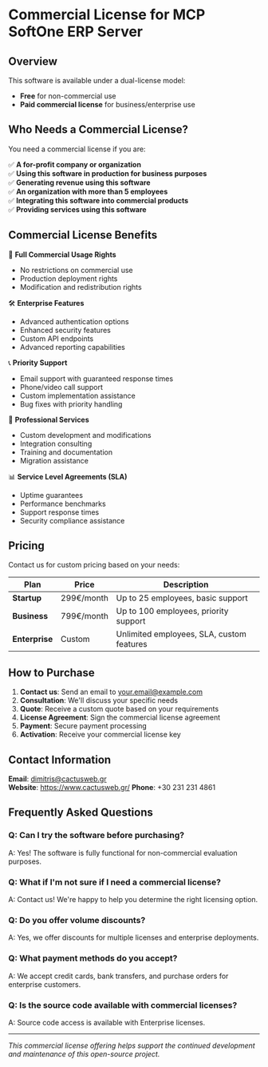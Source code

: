 # Commercial License for MCP SoftOne ERP Server

## Overview

This software is available under a dual-license model:
- **Free** for non-commercial use
- **Paid commercial license** for business/enterprise use

## Who Needs a Commercial License?

You need a commercial license if you are:

✅ **A for-profit company or organization**  
✅ **Using this software in production for business purposes**  
✅ **Generating revenue using this software**  
✅ **An organization with more than 5 employees**  
✅ **Integrating this software into commercial products**  
✅ **Providing services using this software**  

## Commercial License Benefits

🚀 **Full Commercial Usage Rights**
- No restrictions on commercial use
- Production deployment rights
- Modification and redistribution rights

🛠️ **Enterprise Features**
- Advanced authentication options
- Enhanced security features
- Custom API endpoints
- Advanced reporting capabilities

📞 **Priority Support**
- Email support with guaranteed response times
- Phone/video call support
- Custom implementation assistance
- Bug fixes with priority handling

🔧 **Professional Services** 
- Custom development and modifications
- Integration consulting
- Training and documentation
- Migration assistance

📊 **Service Level Agreements (SLA)**
- Uptime guarantees
- Performance benchmarks
- Support response times
- Security compliance assistance

## Pricing

Contact us for custom pricing based on your needs:

| Plan | Price | Description |
|------|-------|-------------|
| **Startup** | 299€/month | Up to 25 employees, basic support |
| **Business** | 799€/month | Up to 100 employees, priority support |
| **Enterprise** | Custom | Unlimited employees, SLA, custom features |

## How to Purchase

1. **Contact us**: Send an email to your.email@example.com
2. **Consultation**: We'll discuss your specific needs
3. **Quote**: Receive a custom quote based on your requirements
4. **License Agreement**: Sign the commercial license agreement
5. **Payment**: Secure payment processing
6. **Activation**: Receive your commercial license key

## Contact Information

**Email**: dimitris@cactusweb.gr  
**Website**: https://www.cactusweb.gr/
**Phone**: +30 231 231 4861  

## Frequently Asked Questions

### Q: Can I try the software before purchasing?
A: Yes! The software is fully functional for non-commercial evaluation purposes.

### Q: What if I'm not sure if I need a commercial license?
A: Contact us! We're happy to help you determine the right licensing option.

### Q: Do you offer volume discounts?
A: Yes, we offer discounts for multiple licenses and enterprise deployments.

### Q: What payment methods do you accept?
A: We accept credit cards, bank transfers, and purchase orders for enterprise customers.

### Q: Is the source code available with commercial licenses?
A: Source code access is available with Enterprise licenses.

---

*This commercial license offering helps support the continued development and maintenance of this open-source project.*